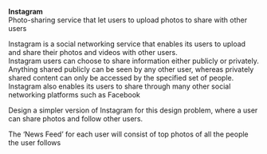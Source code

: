 <b>Instagram</b><br>
Photo-sharing service that let users to upload photos to share with other users<br>

Instagram is a social networking service that enables its users to upload and share their photos and videos with other users. <br>
Instagram users can choose to share information either publicly or privately. <br>
Anything shared publicly can be seen by any other user, whereas privately shared content can only be accessed by the specified set of people. <br>
Instagram also enables its users to share through many other social networking platforms such as Facebook <br>

Design a simpler version of Instagram for this design problem, where a user can share photos and follow other users. <br>

The ‘News Feed’ for each user will consist of top photos of all the people the user follows<br>


